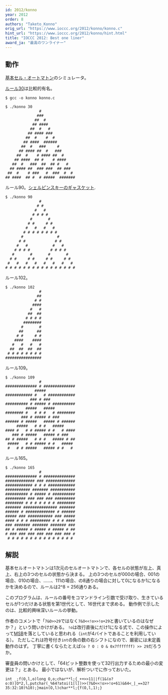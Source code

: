 ```yaml
---
id: 2012/konno
year: 2012
order: 8
authors: "Taketo_Konno"
orig_url: "https://www.ioccc.org/2012/konno/konno.c"
hint_url: "https://www.ioccc.org/2012/konno/hint.html"
title: "IOCCC 2012: Best one liner"
award_ja: "最高のワンライナー"
---
```


## 動作

[基本セル・オートマトン](https://en.wikipedia.org/wiki/Elementary_cellular_automaton)のシミュレータ。

[ルール30](https://ja.wikipedia.org/wiki/%E3%83%AB%E3%83%BC%E3%83%AB30)は比較的有名。

```
$ gcc -o konno konno.c

$ ./konno 30
               #
              ###
             ##  #
            ## ####
           ##  #   #
          ## #### ###
         ##  #    #  #
        ## ####  ######
       ##  #   ###     #
      ## #### ##  #   ###
     ##  #    # #### ##  #
    ## ####  ## #    # ####
   ##  #   ###  ##  ## #   #
  ## #### ##  ### ###  ## ###
 ##  #    # ###   #  ###  #  #
## ####  ## #  # #####  #######
```

ルール90。[シェルピンスキーのギャスケット](https://ja.wikipedia.org/wiki/%E3%82%B7%E3%82%A7%E3%83%AB%E3%83%94%E3%83%B3%E3%82%B9%E3%82%AD%E3%83%BC%E3%81%AE%E3%82%AE%E3%83%A3%E3%82%B9%E3%82%B1%E3%83%83%E3%83%88).

```
$ ./konno 90
               #
              # #
             #   #
            # # # #
           #       #
          # #     # #
         #   #   #   #
        # # # # # # # #
       #               #
      # #             # #
     #   #           #   #
    # # # #         # # # #
   #       #       #       #
  # #     # #     # #     # #
 #   #   #   #   #   #   #   #
# # # # # # # # # # # # # # # #
```

ルール102。

```
$ ./konno 102
               #
              ##
             # #
            ####
           #   #
          ##  ##
         # # # #
        ########
       #       #
      ##      ##
     # #     # #
    ####    ####
   #   #   #   #
  ##  ##  ##  ##
 # # # # # # # #
################
```

ルール109。

```
$ ./konno 109
               #
############## # ##############
             #####
############ #   # ############
           ### # ###
########## # ##### # ##########
         #####   #####
######## #   # # #   # ########
       ### # ##### # ###
###### # #####   ##### # ######
     #####   # # #   #####
#### #   # # ##### # #   # ####
   ### # #####   ##### # ###
## # #####   # # #   ##### # ##
 #####   # # ##### # #   #####
 #   # # #####   ##### # #   #
```

ルール165。

```
$ ./konno 165
               #
############## # ##############
############# ### #############
############ # # # ############
########### ####### ###########
########## # ##### # ##########
######### ### ### ### #########
######## # # # # # # # ########
####### ############### #######
###### # ############# # ######
##### ### ########### ### #####
#### # # # ######### # # # ####
### ####### ####### ####### ###
## # ##### # ##### # ##### # ##
# ### ### ### ### ### ### ### #
 # # # # # # # # # # # # # # #
```

## 解説

基本セルオートマトンは1次元のセルオートマトンで、各セルの状態が左上、真上、右上の3つのセルの状態から決まる。
上の3つのセルが000の場合、001の場合、010の場合、……、111の場合、の8通りの場合に対して0になるか1になるかを決めるので、ルールは2^8 = 256通りある。

このプログラムは、ルールの番号をコマンドライン引数で受け取り、生きているセルが1つだけある状態を第1世代として、16世代まで求める。
動作例で示したのは、比較的興味深いルールの挙動。

作者のコメントで「`7&O>>29`ではなく`7&O<<!o>>!o+29`と書いているのはなぜか？」という問いかけがある。
`!o`は改行直後にだけ1になる式で、この操作によって[MSB](https://ja.wikipedia.org/wiki/%E6%9C%80%E4%B8%8A%E4%BD%8D%E3%83%93%E3%83%83%E3%83%88)を落としていると思われる（`int`が4バイトであることを利用している）。
ただしこれは符号付き`int`の負の数の右シフトになので、厳密には未定義動作のはず。
丁寧に書くならたとえば`(o ? O : O & 0x7fffffff) >> 29`だろうか。

審査員の問いかけとして、「64ビット整数を使って32行出力するための最小の変更は？」とある。
最小ではないが、解析ついでに作っておいた。

```
int _;f(O,l,o)long O,o;char**l;{_++>>11||f(1&(o?o:O)|O*2,l,putchar(_%64?atoi(1[l])>>(7&O<<!o>>!o+61)&64<_|_==32?35:32:10)%10);}main(O,l)char**l;{f(O,l,1);}
```
